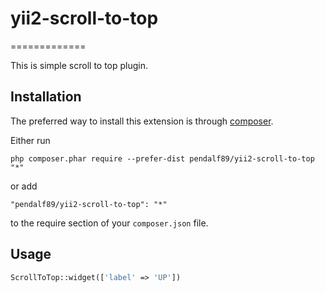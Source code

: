 # yii2-scroll-to-top
=============

This is simple scroll to top plugin.

Installation
------------

The preferred way to install this extension is through [composer](http://getcomposer.org/download/).

Either run

```
php composer.phar require --prefer-dist pendalf89/yii2-scroll-to-top "*"
```

or add

```
"pendalf89/yii2-scroll-to-top": "*"
```

to the require section of your `composer.json` file.

Usage
------------
```php
ScrollToTop::widget(['label' => 'UP'])
```
